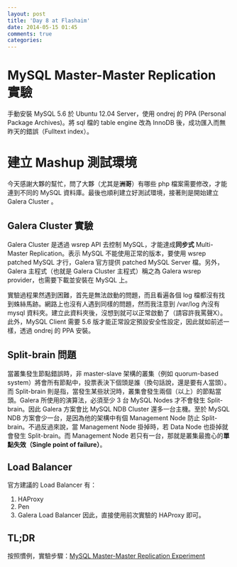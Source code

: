 ```yaml
---
layout: post
title: 'Day 8 at Flashaim'
date: 2014-05-15 01:45
comments: true
categories: 
---
```

# MySQL Master-Master Replication 實驗
手動安裝 MySQL 5.6 於 Ubuntu 12.04 Server，使用 ondrej 的 PPA (Personal Package Archives)。將 sql 檔的 table engine 改為 InnoDB 後，成功匯入而無昨天的錯誤（Fulltext index）。

# 建立 Mashup 測試環境
今天感謝大夥的幫忙，問了大夥（尤其是**洲哥**）有哪些 php 檔案需要修改，才能連到不同的 MySQL 資料庫。最後也順利建立好測試環境，接著則是開始建立 Galera Cluster 。

## Galera Cluster 實驗
Galera Cluster 是透過 wsrep API 去控制 MySQL，才能達成**同步式** Multi-Master Replication。表示 MySQL 不能使用正常的版本，要使用 wsrep patched MySQL 才行，Galera 官方提供 patched MySQL Server 檔。另外，Galera 主程式（也就是 Galera Cluster 主程式）稱之為 Galera wsrep provider，也需要下載並安裝在 MySQL 上。

實驗過程果然遇到困難，首先是無法啟動的問題，而且看遍各個 log 檔都沒有找到蛛絲馬跡。網路上也沒有人遇到同樣的問題，然而我注意到 /var/log 內沒有 mysql 資料夾。建立此資料夾後，沒想到就可以正常啟動了（請容許我罵聲X）。
此外，MySQL Client 需要 5.6 版才能正常設定預設安全性設定，因此就如前述一樣，透過 ondrej 的 PPA 安裝。

## Split-brain 問題
當叢集發生節點錯誤時，非 master-slave 架構的叢集（例如 quorum-based system）將會所有節點中，投票表決下個頭是誰（換句話說，還是要有人當頭）。而 Split-brain 則是指，當發生某些狀況時，叢集會發生兩個（以上）的節點當頭。Galera 所使用的演算法，必須至少 3 台 MySQL Nodes 才不會發生 Split-brain。因此 Galera 方案會比 MySQL NDB Cluster 還多一台主機。至於 MySQL NDB 方案會少一台，是因為他的架構中有個 Management Node 防止 Split-brain。不過反過來說，當 Management Node 掛掉時，若 Data Node 也掛掉就會發生 Split-brain。而 Management Node 若只有一台，那就是叢集最擔心的**單點失效（Single point of failure）**。

## Load Balancer
官方建議的 Load Balancer 有：
1. HAProxy
1. Pen
1. Galera Load Balancer
因此，直接使用前次實驗的 HAProxy 即可。

## TL;DR
按照慣例，實驗步驟：[MySQL Master-Master Replication Experiment](https://docs.google.com/a/flashaim.com/document/d/1VwW1EQ7RGNa5vrfj2fpNFefW2x_lDSn1pU9jVhaWcVM/edit?usp=sharing)